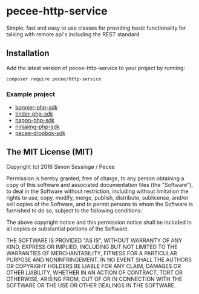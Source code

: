 # pecee-http-service

Simple, fast and easy to use classes for providing basic functionality for talking with remote api's including the REST standard.

## Installation

Add the latest version of pecee-http-service to your project by running:

```composer require pecee/http-service```

### Example project

- [bonnier-php-sdk](http://www.github.com/BenjaminMedia/bonnier-php-sdk)
- [tinder-php-sdk](http://www.github.com/skipperbent/tinder-php-sdk)
- [happn-php-sdk](http://www.github.com/skipperbent/happn-php-sdk)
- [ninjaimg-php-sdk](http://www.github.com/skipperbent/ninjaimg-php-sdk)
- [pecee-dropbox-sdk](http://www.github.com/skipperbent/pecee-dropbox-sdk)


## The MIT License (MIT)

Copyright (c) 2016 Simon Sessingø / Pecee

Permission is hereby granted, free of charge, to any person obtaining a copy
of this software and associated documentation files (the "Software"), to deal
in the Software without restriction, including without limitation the rights
to use, copy, modify, merge, publish, distribute, sublicense, and/or sell
copies of the Software, and to permit persons to whom the Software is
furnished to do so, subject to the following conditions:

The above copyright notice and this permission notice shall be included in all
copies or substantial portions of the Software.

THE SOFTWARE IS PROVIDED "AS IS", WITHOUT WARRANTY OF ANY KIND, EXPRESS OR
IMPLIED, INCLUDING BUT NOT LIMITED TO THE WARRANTIES OF MERCHANTABILITY,
FITNESS FOR A PARTICULAR PURPOSE AND NONINFRINGEMENT. IN NO EVENT SHALL THE
AUTHORS OR COPYRIGHT HOLDERS BE LIABLE FOR ANY CLAIM, DAMAGES OR OTHER
LIABILITY, WHETHER IN AN ACTION OF CONTRACT, TORT OR OTHERWISE, ARISING FROM,
OUT OF OR IN CONNECTION WITH THE SOFTWARE OR THE USE OR OTHER DEALINGS IN THE
SOFTWARE.
